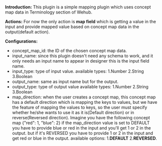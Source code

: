 **Introduction:**
This plugin is a simple mapping plugin which uses concept map data in Terminology section of Wehub.


**Actions:**
For now the only action is **map field** which is getting a value in the input and provide mapped value based on concept map data in the output(default action). 


**Configurations:**
- concept_map_id: the ID of the chosen concept map data.
- input_name: since this plugin doesn't need any schema to work, and it only needs an input name to appear in designer this is the input field name.
- input_type: type of input value. 
available types: 1.Number 2.String 3.Boolean
- output_name: same as input name but for the output.
- output_type: type of output value
available types: 1.Number 2.String 3.Boolean
- map_direction: when the user creates a concept map, this concept map has a default direction which is mapping the keys to values, but we have the feature of mapping the values to keys, so the user must specify whether he/she wants to use it as it is(Default direction) or in reverse(Reversed direction).
Imagine you have the following concept map \{"red": 1, "blue": 2} if the map_direction value is set to DEFAULT you have to provide blue or red in the input and you'll get 1 or 2 in the output. but if it's REVERSED you have to provide 1 or 2 in the input and get red or blue in the output.
available options: 1.**DEFAULT** 2.**REVERSED**.